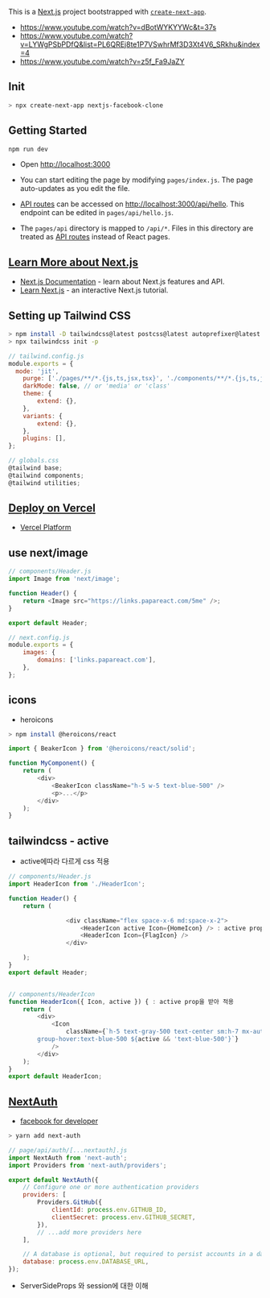 This is a [Next.js](https://nextjs.org/) project bootstrapped with [`create-next-app`](https://github.com/vercel/next.js/tree/canary/packages/create-next-app).

- https://www.youtube.com/watch?v=dBotWYKYYWc&t=37s
- https://www.youtube.com/watch?v=LYWgPSbPDfQ&list=PL6QREj8te1P7VSwhrMf3D3Xt4V6_SRkhu&index=4
- https://www.youtube.com/watch?v=z5f_Fa9JaZY

## Init

```sh
> npx create-next-app nextjs-facebook-clone
```

## Getting Started

```bash
npm run dev
```

- Open [http://localhost:3000](http://localhost:3000)

- You can start editing the page by modifying `pages/index.js`. The page auto-updates as you edit the file.

- [API routes](https://nextjs.org/docs/api-routes/introduction) can be accessed on [http://localhost:3000/api/hello](http://localhost:3000/api/hello). This endpoint can be edited in `pages/api/hello.js`.

- The `pages/api` directory is mapped to `/api/*`. Files in this directory are treated as [API routes](https://nextjs.org/docs/api-routes/introduction) instead of React pages.

## [Learn More about Next.js](<(https://github.com/vercel/next.js/)>)

- [Next.js Documentation](https://nextjs.org/docs) - learn about Next.js features and API.
- [Learn Next.js](https://nextjs.org/learn) - an interactive Next.js tutorial.

## Setting up Tailwind CSS

```sh
> npm install -D tailwindcss@latest postcss@latest autoprefixer@latest
> npx tailwindcss init -p
```

```js
// tailwind.config.js
module.exports = {
  mode: 'jit',
	purge: ['./pages/**/*.{js,ts,jsx,tsx}', './components/**/*.{js,ts,jsx,tsx}'],
	darkMode: false, // or 'media' or 'class'
	theme: {
		extend: {},
	},
	variants: {
		extend: {},
	},
	plugins: [],
};

// globals.css
@tailwind base;
@tailwind components;
@tailwind utilities;

```

## [Deploy on Vercel](<(https://nextjs.org/docs/deployment)>)

- [Vercel Platform](https://vercel.com/new?utm_medium=default-template&filter=next.js&utm_source=create-next-app&utm_campaign=create-next-app-readme)

## use next/image

```js
// components/Header.js
import Image from 'next/image';

function Header() {
	return <Image src="https://links.papareact.com/5me" />;
}

export default Header;

// next.config.js
module.exports = {
	images: {
		domains: ['links.papareact.com'],
	},
};
```

## icons

- heroicons

```sh
> npm install @heroicons/react
```

```js
import { BeakerIcon } from '@heroicons/react/solid';

function MyComponent() {
	return (
		<div>
			<BeakerIcon className="h-5 w-5 text-blue-500" />
			<p>...</p>
		</div>
	);
}
```

## tailwindcss - active

- active에따라 다르게 css 적용

```js
// components/Header.js
import HeaderIcon from './HeaderIcon';

function Header() {
	return (

				<div className="flex space-x-6 md:space-x-2">
					<HeaderIcon active Icon={HomeIcon} /> : active prop 전달
					<HeaderIcon Icon={FlagIcon} />
				</div>

	);
}
export default Header;


// components/HeaderIcon
function HeaderIcon({ Icon, active }) { : active prop을 받아 적용
	return (
		<div>
			<Icon
				className={`h-5 text-gray-500 text-center sm:h-7 mx-auto
        group-hover:text-blue-500 ${active && 'text-blue-500'}`}
			/>
		</div>
	);
}
export default HeaderIcon;

```

## [NextAuth](https://next-auth.js.org/)

- [facebook for developer](https://developers.facebook.com/apps/)

```sh
> yarn add next-auth
```

```js
// page/api/auth/[...nextauth].js
import NextAuth from 'next-auth';
import Providers from 'next-auth/providers';

export default NextAuth({
	// Configure one or more authentication providers
	providers: [
		Providers.GitHub({
			clientId: process.env.GITHUB_ID,
			clientSecret: process.env.GITHUB_SECRET,
		}),
		// ...add more providers here
	],

	// A database is optional, but required to persist accounts in a database
	database: process.env.DATABASE_URL,
});
```

- ServerSideProps 와 session에 대한 이해
